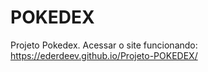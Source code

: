 # POKEDEX
Projeto Pokedex.
Acessar o site funcionando: https://ederdeev.github.io/Projeto-POKEDEX/

